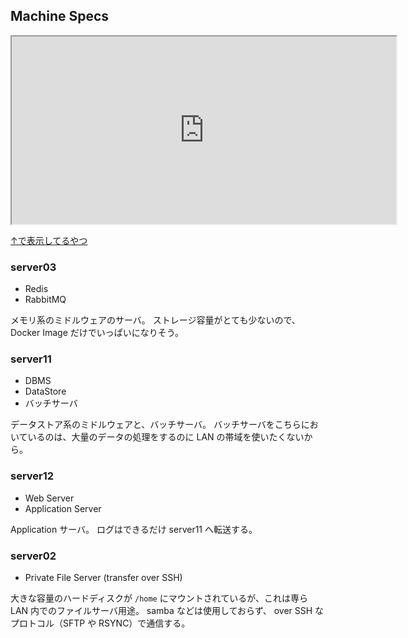 ## Machine Specs

<iframe src="https://docs.google.com/spreadsheets/d/e/2PACX-1vRnefTJOtVEPPZkrQJQbcOrLB0oe2OYGEoUAprL7yPwcMjQO7EPKJ3Du6fUf4hxNmIL4HbXWo1RmZQl/pubhtml?gid=0&amp;single=true&amp;widget=true&amp;headers=false"
  style="width: 90%;
    min-width: 615px;
    min-height: 300px;"></iframe>

[↑で表示してるやつ](https://docs.google.com/spreadsheets/d/10VSlOHDc8Bz3YrpPDXfOrrZqGIJgkCT3TgroJ200WUY/edit?usp=sharing)

### server03

- Redis
- RabbitMQ

メモリ系のミドルウェアのサーバ。
ストレージ容量がとても少ないので、Docker Image だけでいっぱいになりそう。

### server11

- DBMS
- DataStore
- バッチサーバ

データストア系のミドルウェアと、バッチサーバ。
バッチサーバをこちらにおいているのは、大量のデータの処理をするのに LAN の帯域を使いたくないから。

### server12

- Web Server
- Application Server

Application サーバ。
ログはできるだけ server11 へ転送する。

### server02

- Private File Server (transfer over SSH)

大きな容量のハードディスクが `/home` にマウントされているが、これは専ら LAN 内でのファイルサーバ用途。
samba などは使用しておらず、 over SSH なプロトコル（SFTP や RSYNC）で通信する。
